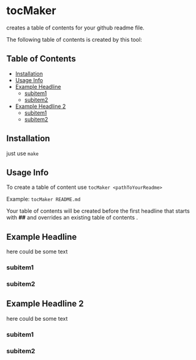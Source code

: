 # tocMaker
creates a table of contents for your github readme file.

The following table of contents is created by this tool:

<!-- [toc] -->
## Table of Contents

   * [Installation](#installation)
   * [Usage Info](#usage-info)
   * [Example Headline](#example-headline)
     * [subitem1](#subitem1)
     * [subitem2](#subitem2)
   * [Example Headline 2](#example-headline-2)
     * [subitem1](#subitem1-1)
     * [subitem2](#subitem2-1)

<!-- [toc] -->
## Installation
just use ```make```

## Usage Info
To create a table of content use ```tocMaker <pathToYourReadme>```

Example: ```tocMaker README.md```

Your table of contents will be created before the first headline that starts with **##** and overrides an existing table of contents .

## Example Headline
here could be some text
### subitem1
### subitem2

## Example Headline 2
here could be some text
### subitem1
### subitem2
